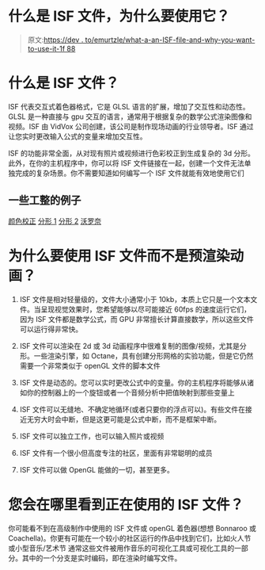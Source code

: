# 什么是 ISF 文件，为什么要使用它？

> 原文:[https://dev . to/emurtzle/what-a-an-ISF-file-and-why-you-want-to-use-it-1f 88](https://dev.to/emurtzle/what-is-an-isf-file-and-why-would-you-want-to-use-it-1f88)

# [](#what-is-an-isf-file)什么是 ISF 文件？

ISF 代表交互式着色器格式，它是 GLSL 语言的扩展，增加了交互性和动态性。GLSL 是一种直接与 gpu 交互的语言，通常用于根据复杂的数学公式渲染图像和视频。ISF 由 VidVox 公司创建，该公司是制作现场动画的行业领导者。ISF 通过让您实时更改输入公式的变量来增加交互性。

ISF 的功能非常全面，从对现有照片或视频进行色彩校正到生成复杂的 3d 分形。此外，在你的主机程序中，你可以将 ISF 文件链接在一起，创建一个文件无法单独完成的复杂场景。你不需要知道如何编写一个 ISF 文件就能有效地使用它们

## [](#some-neat-examples)一些工整的例子

[颜色校正](https://www.interactiveshaderformat.com/sketches/27)
[分形 1](https://www.interactiveshaderformat.com/sketches/2291)
[分形 2](https://www.interactiveshaderformat.com/sketches/2119)
[沃罗奈](https://www.interactiveshaderformat.com/sketches/1792)

# [](#why-would-you-want-to-use-an-isf-file-over-a-prerendered-animation)为什么要使用 ISF 文件而不是预渲染动画？

1.  ISF 文件是相对轻量级的，文件大小通常小于 10kb，本质上它只是一个文本文件。当呈现视觉效果时，您希望能够以尽可能接近 60fps 的速度运行它们，因为 ISF 文件都是数学公式，而 GPU 非常擅长计算直接数学，所以这些文件可以运行得非常快。

2.  ISF 文件可以渲染在 2d 或 3d 动画程序中很难复制的图像/视频，尤其是分形。一些渲染引擎，如 Octane，具有创建分形网格的实验功能，但是它仍然需要一个非常类似于 openGL 文件的脚本文件

3.  ISF 文件是动态的。您可以实时更改公式中的变量。你的主机程序将能够从诸如你的控制器上的一个旋钮或者一个音频分析中把值映射到那些变量上

4.  ISF 文件可以无缝地、不确定地循环(或者只要你的浮点可以)。有些文件在接近无穷大时会中断，但是这更可能是公式中断，而不是框架中断。

5.  ISF 文件可以独立工作，也可以输入照片或视频

6.  ISF 文件有一个很小但高度专注的社区，里面有非常聪明的成员

7.  ISF 文件可以做 OpenGL 能做的一切，甚至更多。

# [](#where-would-you-see-an-isf-file-being-used)您会在哪里看到正在使用的 ISF 文件？

你可能看不到在高级制作中使用的 ISF 文件或 openGL 着色器(想想 Bonnaroo 或 Coachella)。你更有可能在一个较小的社区运行的作品中找到它们，比如火人节或小型音乐/艺术节
通常这些文件被用作音乐的可视化工具或可视化工具的一部分。其中的一个分支是实时编码，即在渲染时编写文件。